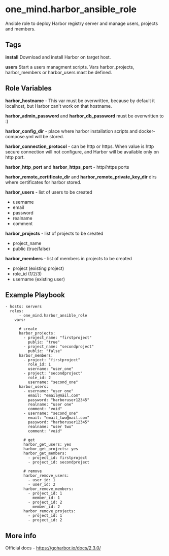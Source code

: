 one_mind.harbor_ansible_role
=========

Ansible role to deploy Harbor registry server and manage users, projects and members.


Tags
--------------
**install**
  Download and install Harbor on target host.
  
**users**
  Start a users managment scripts. Vars harbor_projects, harbor_members or harbor_users mast be defined.


Role Variables
--------------
**harbor_hostname** - This var must be overwritten, because by default it localhost, but Harbor can't work on that hostname.

**harbor_admin_password** and **harbor_db_password** must be overwritten to :)

**harbor_config_dir** - place where harbor installation scripts and docker-compose.yml will be stored.

**harbor_connection_protocol** - can be http or https. When value is http secure connection will not configure, and Harbor will be available only on http port.

**harbor_http_port** and **harbor_https_port** - http/https ports

**harbor_remote_certificate_dir** and **harbor_remote_private_key_dir** dirs where certificates for harbor stored.

**harbor_users** - list of users to be created
 - username
 - email
 - password
 - realname
 - comment

**harbor_projects** - list of projects to be created
 - project_name 
 - public (true/false)
    
**harbor_members** - list of members in projects to be created
 - project (existing project)
 - role_id (1/2/3)
 - username (existing user)


Example Playbook
----------------
```
- hosts: servers
  roles:
      - one_mind.harbor_ansible_role
    vars:
    
      # create
      harbor_projects:
        - project_name: "firstproject"
          public: "true"
        - project_name: "secondproject"
          public: "false"
      harbor_members: 
        - project: "firstproject"
          role_id: 1
          username: "user_one"
        - project: "secondproject"
          role_id: 2
          username: "second_one"
      harbor_users:
        - username: "user_one"
          email: "email@mail.com"
          password: "harboruser12345"
          realname: "user one"
          comment: "void"
        - username: "second_one"
          email: "email_two@mail.com"
          password: "harboruser12345"
          realname: "user two"
          comment: "void"
          
        # get
        harbor_get_users: yes
        harbor_get_projects: yes
        harbor_get_members:
          - project_id: firstproject
          - project_id: secondproject
        
        # remove
        harbor_remove_users:
          - user_id: 1
          - user_id: 2
        harbor_remove_members:
          - project_id: 1
            member_id: 1
          - project_id: 2
            member_id: 2
        harbor_remove_projects:
          - project_id: 1
          - project_id: 2
```

More info
----------------
Official docs - https://goharbor.io/docs/2.3.0/
